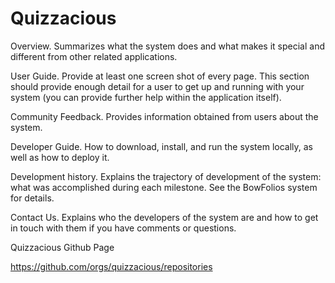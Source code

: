 # Quizzacious

Overview. Summarizes what the system does and what makes it special and different from other related applications.

User Guide. Provide at least one screen shot of every page. This section should provide enough detail for a user to get up and running with your system (you can provide further help within the application itself).

Community Feedback. Provides information obtained from users about the system.

Developer Guide. How to download, install, and run the system locally, as well as how to deploy it.

Development history. Explains the trajectory of development of the system: what was accomplished during each milestone. See the BowFolios system for details.

Contact Us. Explains who the developers of the system are and how to get in touch with them if you have comments or questions.

Quizzacious Github Page

https://github.com/orgs/quizzacious/repositories


